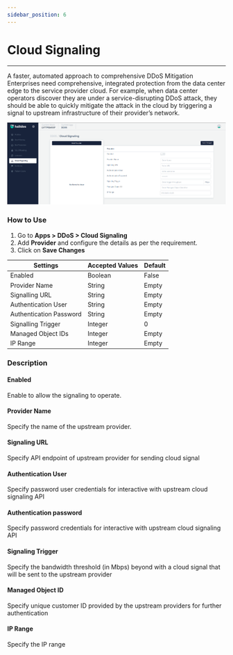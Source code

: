 ```yaml
---
sidebar_position: 6
---
```


# Cloud Signaling

---

A faster, automated approach to comprehensive DDoS Mitigation Enterprises need comprehensive, integrated protection from the data center edge to the service provider cloud. For example, when data center operators discover they are under a service-disrupting DDoS attack, they should be able to quickly mitigate the attack in the cloud by triggering a signal to upstream infrastructure of their provider’s network. 

![signaling_settings](\img\ddos\v2\cloudsignaling.png)

### How to Use

1. Go to **Apps > DDoS > Cloud Signaling**
2. Add **Provider** and configure the details as per the requirement.
3. Click on **Save Changes**


| Settings                | Accepted Values  | Default |
|-------------------------|------------------|---------|
| Enabled                 | Boolean          | False   |
| Provider Name           | String           | Empty   |
| Signalling URL          | String           | Empty   |
| Authentication User     | String           | Empty   |
| Authentication Password | String           | Empty   |
| Signalling Trigger      | Integer          | 0       |
| Managed Object IDs      | Integer          | Empty   |
| IP Range                | Integer          | Empty   |

### Description

#### Enabled

Enable to allow the signaling to operate.

#### Provider Name

Specify the name of the upstream provider.

#### Signaling URL

Specify API endpoint of upstream provider for sending cloud signal

#### Authentication User

Specify password user credentials for interactive with upstream cloud signaling API

#### Authentication password

Specify password credentials for interactive with upstream cloud signaling API

#### Signaling Trigger

Specify the bandwidth threshold (in Mbps) beyond with a cloud signal that will be sent to the upstream provider

#### Managed Object ID

Specify unique customer ID provided by the upstream providers for further authentication

#### IP Range

Specify the IP range